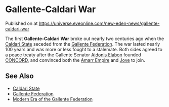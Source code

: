 # Gallente-Caldari War
Published on  at https://universe.eveonline.com/new-eden-news/gallente-caldari-war

The first **Gallente-Caldari War** broke out nearly two centuries ago when the [Caldari State](7unGNsrMFwIWXMMbrM2jfy) seceded from the [Gallente Federation](4bufc5OaK80rlo20Pez6gK). The war lasted nearly 100 years and was more or less fought to a stalemate. Both sides agreed to a peace treaty after the Gallente Senator [Aidonis Elabon](3IcoxAofkzoA9VQJbk5mPE) founded [CONCORD](5DPzMesjfj3XKshPWBUPWt), and convinced both the [Amarr Empire](6BPFRy27fN4LnYlIyzvEwo) and [Jove](6xoRWydZHCG4nplVmqXV9G) to join.

See Also
--------
-   [Caldari State](7unGNsrMFwIWXMMbrM2jfy)
-   [Gallente Federation](4bufc5OaK80rlo20Pez6gK)
-   [Modern Era of the Gallente Federation](4Iz8iT9QLABGy1wWXh2mdi)
